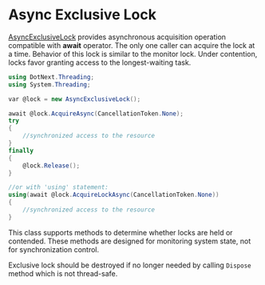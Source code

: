 Async Exclusive Lock
====
[AsyncExclusiveLock](../../api/DotNext.Threading.AsyncExclusiveLock.yml) provides asynchronous acquisition operation compatible with **await** operator. The only one caller can acquire the lock at a time. Behavior of this lock is similar to the monitor lock. Under contention, locks favor granting access to the longest-waiting task.

```csharp
using DotNext.Threading;
using System.Threading;

var @lock = new AsyncExclusiveLock();

await @lock.AcquireAsync(CancellationToken.None);
try
{
    //synchronized access to the resource
}
finally
{
    @lock.Release();
}

//or with 'using' statement:
using(await @lock.AcquireLockAsync(CancellationToken.None))
{
    //synchronized access to the resource
}
```

This class supports methods to determine whether locks are held or contended. These methods are designed for monitoring system state, not for synchronization control. 

Exclusive lock should be destroyed if no longer needed by calling `Dispose` method which is not thread-safe.
